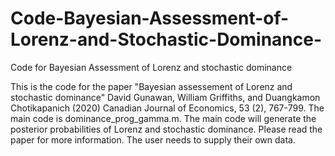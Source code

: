# Code-Bayesian-Assessment-of-Lorenz-and-Stochastic-Dominance-
Code for Bayesian Assessment of Lorenz and stochastic dominance

This is the code for the paper "Bayesian assessement of Lorenz and stochastic dominance"
David Gunawan, William Griffiths, and Duangkamon Chotikapanich (2020) Canadian Journal of Economics, 53 (2), 767-799.
The main code is dominance_prog_gamma.m.
The main code will generate the posterior probabilities of Lorenz and stochastic dominance. 
Please read the paper for more information.
The user needs to supply their own data.
